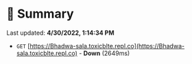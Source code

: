 # 📖 Summary
Last updated: **4/30/2022, 1:14:34 PM**

- `GET` [https://Bhadwa-sala.toxicblte.repl.co](https://Bhadwa-sala.toxicblte.repl.co) - **Down** (2649ms)
